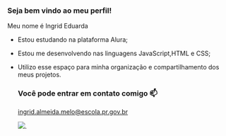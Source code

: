 ### Seja bem vindo ao meu perfil!

Meu nome é Ingrid Eduarda

- Estou estudando na plataforma Alura;
- Estou me desenvolvendo nas linguagens JavaScript,HTML e CSS;
- Utilizo esse espaço para minha organização e compartilhamento dos meus projetos.


   ### Você pode entrar em contato comigo 📫
  ingrid.almeida.melo@escola.pr.gov.br

  ![](https://media.tenor.com/G9qmH_P1nbsAAAAd/angry-angry-cat.gif).
